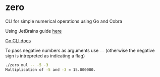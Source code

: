 # zero
CLI for simple numerical operations using Go and Cobra

Using JetBrains guide [here](https://www.jetbrains.com/guide/go/tutorials/cli-apps-go-cobra/what_is_cli/)

[Go CLI docs](https://go.dev/solutions/clis)

To pass negative numbers as arguments use `--` (otherwise the negative sign is intrepreted as indicating a flag)
```bash
./zero mul -- -5 -3
Multiplication of -5 and -3 = 15.000000.
```